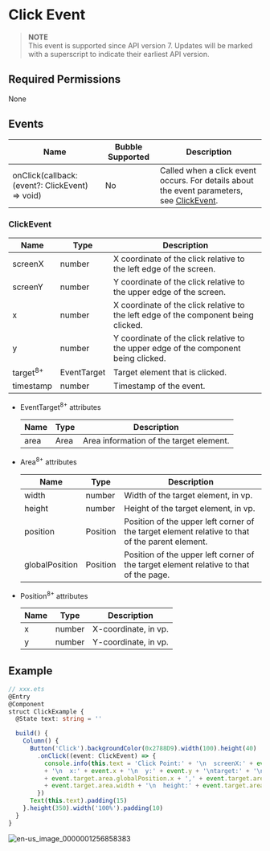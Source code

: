 # Click Event


> **NOTE**<br>
> This event is supported since API version 7. Updates will be marked with a superscript to indicate their earliest API version.


## Required Permissions

None


## Events

| Name | Bubble Supported | Description |
| -------- | -------- | -------- |
| onClick(callback: (event?: ClickEvent) =&gt; void) | No | Called when a click event occurs. For details about the event parameters, see [ClickEvent](#clickevent). |


### ClickEvent

| Name | Type | Description |
| -------- | -------- | -------- |
| screenX | number | X coordinate of the click relative to the left edge of the screen. |
| screenY | number | Y coordinate of the click relative to the upper edge of the screen. |
| x | number | X coordinate of the click relative to the left edge of the component being clicked. |
| y | number | Y coordinate of the click relative to the upper edge of the component being clicked. |
| target<sup>8+</sup> | EventTarget | Target element that is clicked. |
| timestamp | number | Timestamp of the event. |

- EventTarget<sup>8+</sup> attributes

    | Name | Type | Description |
    | -------- | -------- | -------- |
    | area | Area | Area information of the target element.|

- Area<sup>8+</sup> attributes

    | Name | Type | Description |
    | -------- | -------- | -------- |
    | width | number | Width of the target element, in vp. |
    | height | number | Height of the target element, in vp. |
    | position | Position | Position of the upper left corner of the target element relative to that of the parent element. |
    | globalPosition | Position | Position of the upper left corner of the target element relative to that of the page. |

- Position<sup>8+</sup> attributes

    | Name | Type | Description |
    | -------- | -------- | -------- |
    | x | number | X-coordinate, in vp. |
    | y | number | Y-coordinate, in vp. |


## Example


```ts
// xxx.ets
@Entry
@Component
struct ClickExample {
  @State text: string = ''

  build() {
    Column() {
      Button('Click').backgroundColor(0x2788D9).width(100).height(40)
        .onClick((event: ClickEvent) => {
          console.info(this.text = 'Click Point:' + '\n  screenX:' + event.screenX + '\n  screenY:' + event.screenY
          + '\n  x:' + event.x + '\n  y:' + event.y + '\ntarget:' + '\n  component globalPos:('
          + event.target.area.globalPosition.x + ',' + event.target.area.globalPosition.y + ')\n  width:'
          + event.target.area.width + '\n  height:' + event.target.area.height)
        })
      Text(this.text).padding(15)
    }.height(350).width('100%').padding(10)
  }
}
```


![en-us_image_0000001256858383](figures/en-us_image_0000001256858383.gif)

